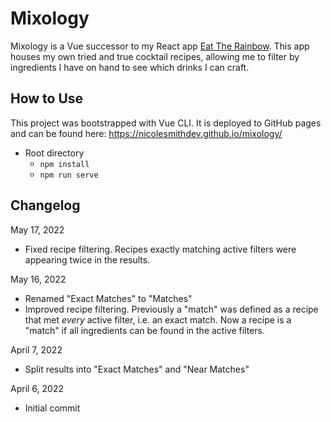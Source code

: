 # Mixology

Mixology is a Vue successor to my React app [Eat The Rainbow](https://github.com/nicolesmithdev/eat-the-rainbow). This app houses my own tried and true cocktail recipes, allowing me to filter by ingredients I have on hand to see which drinks I can craft.

## How to Use

This project was bootstrapped with Vue CLI. It is deployed to GitHub pages and can be found here: https://nicolesmithdev.github.io/mixology/

-   Root directory
    -   `npm install`
    -   `npm run serve`

## Changelog

May 17, 2022

-   Fixed recipe filtering. Recipes exactly matching active filters were appearing twice in the results.

May 16, 2022

-   Renamed "Exact Matches" to "Matches"
-   Improved recipe filtering. Previously a "match" was defined as a recipe that met _every_ active filter, i.e. an exact match. Now a recipe is a "match" if all ingredients can be found in the active filters.

April 7, 2022

-   Split results into "Exact Matches" and "Near Matches"

April 6, 2022

-   Initial commit
